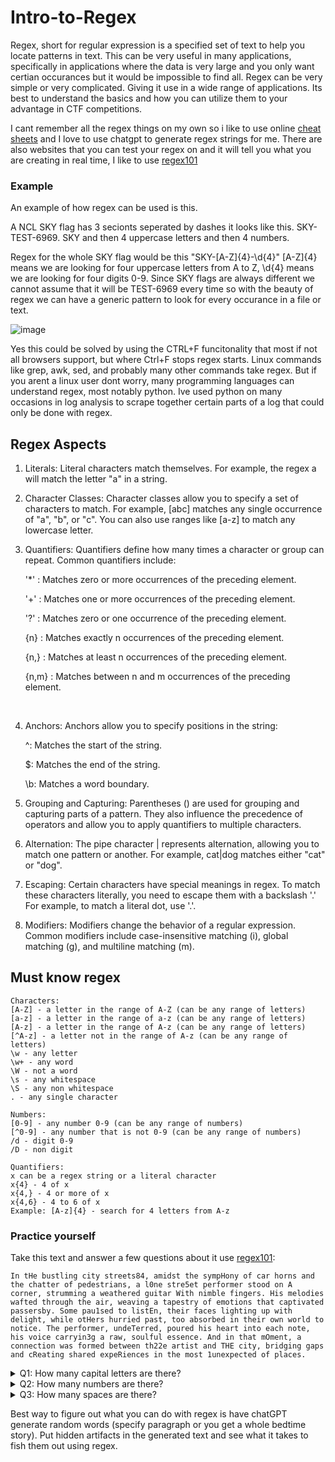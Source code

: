 # Intro-to-Regex

Regex, short for regular expression is a specified set of text to help you locate patterns in text. This can be very useful in many applications, specifically in applications where the data is very large and you only want certian occurances but it would be impossible to find all. Regex can be very simple or very complicated. Giving it use in a wide range of applications. Its best to understand the basics and how you can utilize them to your advantage in CTF competitions. 

I cant remember all the regex things on my own so i like to use online [cheat sheets](https://cheatography.com/davechild/cheat-sheets/regular-expressions/) and I love to use chatgpt to generate regex strings for me. There are also websites that you can test your regex on and it will tell you what you are creating in real time, I like to use [regex101](https://regex101.com)


### Example

An example of how regex can be used is this.

A NCL SKY flag has 3 secionts seperated by dashes it looks like this. SKY-TEST-6969. SKY and then 4 uppercase letters and then 4 numbers.

Regex for the whole SKY flag would be this "SKY-[A-Z]{4}-\d{4}" [A-Z]{4} means we are looking for four uppercase letters from A to Z, \d{4} means we are looking for four digits 0-9.
Since SKY flags are always different we cannot assume that it will be TEST-6969 every time so with the beauty of regex we can have a generic pattern to look for every occurance in a file or text. 

![image](https://github.com/JoshuaHartz/Intro-to-Regex/assets/102620766/4fb37ef4-2df1-4a49-a688-bd427611d826)

Yes this could be solved by using the CTRL+F funcitonality that most if not all browsers support, but where Ctrl+F stops regex starts. Linux commands like grep, awk, sed, and probably many other commands take regex. But if you arent a linux user dont worry, many programming languages can understand regex, most notably python. Ive used python on many occasions in log analysis to scrape together certain parts of a log that could only be done with regex. 


## Regex Aspects 

1. Literals: Literal characters match themselves. For example, the regex a will match the letter "a" in a string.
2. Character Classes: Character classes allow you to specify a set of characters to match. For example, [abc] matches any single occurrence of "a", "b", or "c". You can also use ranges like [a-z] to match any lowercase letter.
3. Quantifiers: Quantifiers define how many times a character or group can repeat. Common quantifiers include:
    
    '*' : Matches zero or more occurrences of the preceding element.


    '+' : Matches one or more occurrences of the preceding element.


    '?' : Matches zero or one occurrence of the preceding element.
    
    
    {n} : Matches exactly n occurrences of the preceding element.
    
    
    {n,} : Matches at least n occurrences of the preceding element.
    
    
    {n,m} : Matches between n and m occurrences of the preceding element.

<br>

4. Anchors: Anchors allow you to specify positions in the string:

    ^: Matches the start of the string.
  
    $: Matches the end of the string.
  
    \b: Matches a word boundary.


5. Grouping and Capturing: Parentheses () are used for grouping and capturing parts of a pattern. They also influence the precedence of operators and allow you to apply quantifiers to multiple characters.
6. Alternation: The pipe character | represents alternation, allowing you to match one pattern or another. For example, cat|dog matches either "cat" or "dog".
7. Escaping: Certain characters have special meanings in regex. To match these characters literally, you need to escape them with a backslash '\.' For example, to match a literal dot, use '\.'.
8. Modifiers: Modifiers change the behavior of a regular expression. Common modifiers include case-insensitive matching (i), global matching (g), and multiline matching (m).


## Must know regex 
```
Characters:
[A-Z] - a letter in the range of A-Z (can be any range of letters)
[a-z] - a letter in the range of a-z (can be any range of letters)
[A-z] - a letter in the range of A-z (can be any range of letters)
[^A-z] - a letter not in the range of A-z (can be any range of letters)
\w - any letter
\w+ - any word
\W - not a word
\s - any whitespace
\S - any non whitespace
. - any single character

Numbers:
[0-9] - any number 0-9 (can be any range of numbers)
[^0-9] - any number that is not 0-9 (can be any range of numbers)
/d - digit 0-9
/D - non digit

Quantifiers:
x can be a regex string or a literal character
x{4} - 4 of x
x{4,} - 4 or more of x
x{4,6} - 4 to 6 of x
Example: [A-z]{4} - search for 4 letters from A-z
```

### Practice yourself

Take this text and answer a few questions about it use [regex101](https://regex101.com):

```
In tHe bustling city streets84, amidst the sympHony of car horns and the chatter of pedestrians, a l0ne stre5et performer stood on A corner, strumming a weathered guitar With nimble fingers. His melodies wafted through the air, weaving a tapestry of emotions that captivated passersby. Some pau1sed to listEn, their faces lighting up with delight, while otHers hurried past, too absorbed in their own world to notice. The performer, undeTerred, poured his heart into each note, his voice carryin3g a raw, soulful essence. And in that mOment, a connection was formed between th22e artist and THE city, bridging gaps and cReating shared expeRiences in the most 1unexpected of places.
```
<details> 
  <summary>Q1: How many capital letters are there? </summary>
   A1: 18
</details>

<details> 
  <summary>Q2: How many numbers are there? </summary>
   A1: 9 
</details>

<details> 
  <summary>Q3: How many spaces are there? </summary>
   A1: 108 
</details>

Best way to figure out what you can do with regex is have chatGPT generate random words (specify paragraph or you get a whole bedtime story). Put hidden artifacts in the generated text and see what it takes to fish them out using regex. 
